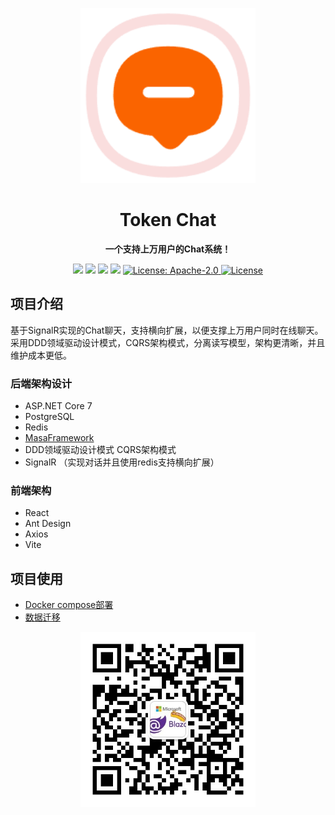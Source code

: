 <p align="center">
    <a href="" target="_blank">
      <img src="./docs/img/Logo.png" width="280" />
    </a>
</p>


<h1 align="center">Token Chat</h1>
<p align="center"><strong>一个支持上万用户的Chat系统！</strong></p>


<div align="center">
    <a href="#公众号"><img src="https://img.shields.io/badge/公众号-Token的技术分享-blue.svg?style=plasticr"></a>
    <a href="#公众号"><img src="https://img.shields.io/badge/交流群-加入开发-green.svg?style=plasticr"></a>
    <a href="https://github.com/239573049/chat"><img src="https://img.shields.io/badge/github-项目地址-yellow.svg?style=plasticr"></a>
    <a href="https://gitee.com/hejiale010426/chat"><img src="https://img.shields.io/badge/码云-项目地址-orange.svg?style=plasticr"></a>
    <a href="https://github.com/Evansy/MallChatWeb/blob/master/LICENSE" target="_blank">
        <img alt="License: Apache-2.0" src="https://img.shields.io/badge/License-Apache--2.0-blue.svg">
    </a> 
    <a href="https://github.com/239573049/chat" target="_blank">
        <img alt="License" src="https://img.shields.io/github/stars/239573049/chat">
    </a>
</div>

## 项目介绍

基于SignalR实现的Chat聊天，支持横向扩展，以便支撑上万用户同时在线聊天。
采用DDD领域驱动设计模式，CQRS架构模式，分离读写模型，架构更清晰，并且维护成本更低。

### 后端架构设计

 - ASP.NET Core 7
 - PostgreSQL
 - Redis
 - [MasaFramework](https://docs.masastack.com/framework/concepts/overview)
 - DDD领域驱动设计模式 CQRS架构模式   
 - SignalR （实现对话并且使用redis支持横向扩展）

### 前端架构
 - React 
 - Ant Design
 - Axios
 - Vite

## 项目使用

 - [Docker compose部署](./docs/Install.md)
 - [数据迁移](./docs/Migration.md)


<p align="center">
    <a href="" target="_blank">
      <img src="./docs/img/qrcode.jpg" width="280" />
    </a>
</p>



